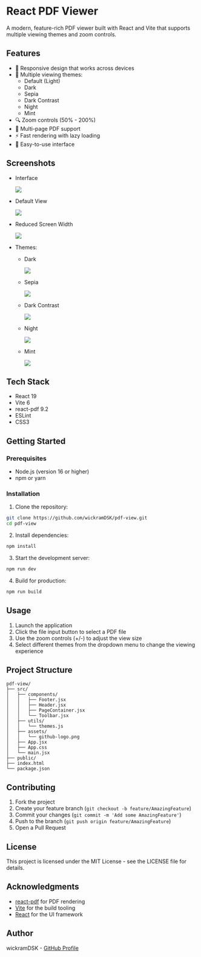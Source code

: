 # React PDF Viewer

A modern, feature-rich PDF viewer built with React and Vite that supports multiple viewing themes and zoom controls.

## Features

- 📱 Responsive design that works across devices
- 🎨 Multiple viewing themes:
  - Default (Light)
  - Dark
  - Sepia
  - Dark Contrast
  - Night
  - Mint
- 🔍 Zoom controls (50% - 200%)
- 📄 Multi-page PDF support
- ⚡ Fast rendering with lazy loading
- 🎯 Easy-to-use interface

## Screenshots

- Interface

  ![](src\assets\screenshots\pdf-view-main_layout.png)

- Default View

  ![](src\assets\screenshots\pdf-view-load_File.png)

- Reduced Screen Width

  ![](src\assets\screenshots\pdf-view-min_width.png)

- Themes:

  - Dark

    ![](src\assets\screenshots\pdf-view-theme_dark.png)

  - Sepia

    ![](src\assets\screenshots\pdf-view-theme_sepia.png)

  - Dark Contrast

    ![](src\assets\screenshots\pdf-view-theme_darkContrast.png)

  - Night

    ![](src\assets\screenshots\pdf-view-theme_night.png)

  - Mint

    ![](src\assets\screenshots\pdf-view-theme_mint.png)

## Tech Stack

- React 19
- Vite 6
- react-pdf 9.2
- ESLint
- CSS3

## Getting Started

### Prerequisites

- Node.js (version 16 or higher)
- npm or yarn

### Installation

1. Clone the repository:

```sh
git clone https://github.com/wickramDSK/pdf-view.git
cd pdf-view
```

2. Install dependencies:

```sh
npm install
```

3. Start the development server:

```sh
npm run dev
```

4. Build for production:

```sh
npm run build
```

## Usage

1. Launch the application
2. Click the file input button to select a PDF file
3. Use the zoom controls (+/-) to adjust the view size
4. Select different themes from the dropdown menu to change the viewing experience

## Project Structure

```
pdf-view/
├── src/
│   ├── components/
│   │   ├── Footer.jsx
│   │   ├── Header.jsx
│   │   ├── PageContainer.jsx
│   │   └── Toolbar.jsx
│   ├── utils/
│   │   └── themes.js
│   ├── assets/
│   │   └── github-logo.png
│   ├── App.jsx
│   ├── App.css
│   └── main.jsx
├── public/
├── index.html
└── package.json
```

## Contributing

1. Fork the project
2. Create your feature branch (`git checkout -b feature/AmazingFeature`)
3. Commit your changes (`git commit -m 'Add some AmazingFeature'`)
4. Push to the branch (`git push origin feature/AmazingFeature`)
5. Open a Pull Request

## License

This project is licensed under the MIT License - see the LICENSE file for details.

## Acknowledgments

- [react-pdf](https://github.com/wojtekmaj/react-pdf) for PDF rendering
- [Vite](https://vitejs.dev/) for the build tooling
- [React](https://reactjs.org/) for the UI framework

## Author

wickramDSK - [GitHub Profile](https://github.com/wickramDSK)
